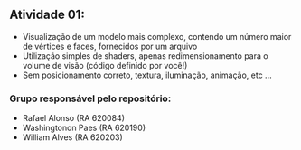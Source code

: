 
## Atividade 01:
- Visualização de um modelo mais complexo, contendo um número maior de vértices e faces, fornecidos por um arquivo
- Utilização simples de shaders, apenas redimensionamento para o volume de visão (código definido por você!)
- Sem posicionamento correto, textura, iluminação, animação, etc ...

### Grupo responsável pelo repositório:
- Rafael Alonso     (RA 620084)
- Washingtonon Paes (RA 620190)
- William Alves     (RA 620203)
